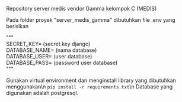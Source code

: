 Repository server medis vendor Gamma kelompok C (MEDIS)

Pada folder proyek "server_medis_gamma" dibutuhkan file .env yang berisikan 

"""  
SECRET_KEY= (secret key django)  
DATABASE_NAME= (nama database)  
DATABASE_USER= (user database)  
DATABASE_PASS= (password user database)  
"""  

Gunakan virtual environment dan menginstall library yang dibutuhkan menggunakan\n
 `pip install -r requirements.txt`\n
Database yang digunakan adalah postgresql.
